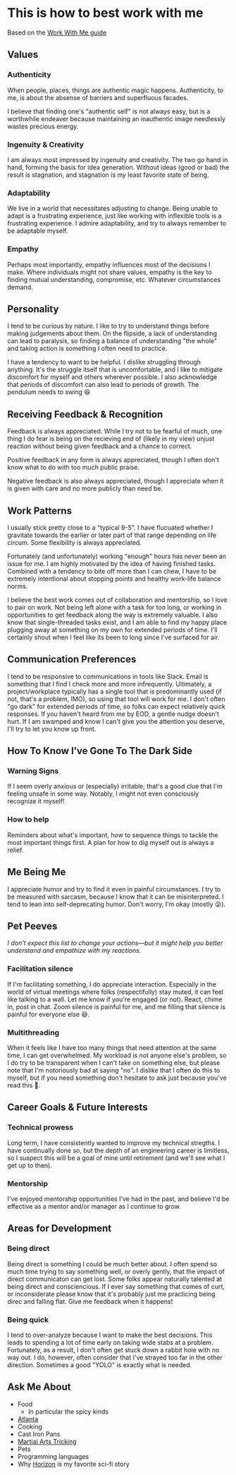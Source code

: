 # This is how to best work with me

Based on the [Work With Me guide](http://workwithme.guide/)

## Values

### Authenticity

When people, places, things are authentic magic happens.
Authenticity, to me, is about the absense of barriers and superfluous facades.

I believe that finding one's "authentic self" is not always easy, but is a worthwhile endeaver because maintaining an inauthentic image needlessly wastes precious energy.
   
### Ingenuity & Creativity

I am always most impressed by ingenuity and creativity.
The two go hand in hand, forming the basis for idea generation.
Without ideas (good or bad) the result is stagnation, and stagnation is my least favorite state of being.

### Adaptability

We live in a world that necessitates adjusting to change.
Being unable to adapt is a frustrating experience, just like working with inflexible tools is a frustrating experience.
I admire adaptability, and try to always remember to be adaptable myself.

### Empathy

Perhaps most importantly, empathy influences most of the decisions I make.
Where individuals might not share values, empathy is the key to finding mutual understanding, compromise, etc.
Whatever circumstances demand.

## Personality

I tend to be curious by nature.
I like to try to understand things before making judgements about them.
On the flipside, a lack of understanding can lead to paralysis, so finding a balance of understanding "the whole" and taking action is something I often need to practice.

I have a tendency to want to be helpful.
I dislike struggling through anything.
It's the struggle itself that is uncomfortable, and I like to mitigate discomfort for myself and others wherever possible.
I also acknowledge that periods of discomfort can also lead to periods of growth.
The pendulum needs to swing 😆



## Receiving Feedback & Recognition

Feedback is always appreciated.
While I try not to be fearful of much, one thing I do fear is being on the recieving end of (likely in my view) unjust reaction without being given feedback and a chance to correct.

Positive feedback in any form is always appreciated, though I often don't know what to do with too much public praise.

Negative feedback is also always appreciated, though I appreciate when it is given with care and no more publicly than need be.

## Work Patterns

I usually stick pretty close to a "typical 9-5".
I have flucuated whether I gravitate towards the earlier or later part of that range depending on life circum.
Some flexibility is always appreciated.

Fortunately (and unfortunately) working "enough" hours has never been an issue for me.
I am highly motivated by the idea of having finished tasks.
Combined with a tendency to bite off more than I can chew, I have to be extremely intentional about stopping points and healthy work-life balance norms.

I believe the best work comes out of collaboration and mentorship, so I love to pair on work.
Not being left alone with a task for too long, or working in opportunities to get feedback along the way is extremely valuable.
I also know that single-threaded tasks exist, and I am able to find my happy place plugging away at something on my own for extended periods of time.
I'll certainly shout when I feel like its been to long since I've surfaced for air.

## Communication Preferences

I tend to be responsive to communications in tools like Slack.
Email is something that I find I check more and more infrequently.
Ultimately, a project/workplace typically has a single tool that is predominantly used (if not, that's a problem, IMO), so using that tool will work for me.
I don't often "go dark" for extended periods of time, so folks can expect relatively quick responses. 
If you haven't heard from me by EOD, a gentle nudge doesn't hurt.
If I am swamped and know I can't give you the attention you deserve, I'll try to let you know up front.

## How To Know I’ve Gone To The Dark Side

### Warning Signs

If I seem overly anxious or (especially) irritable, that's a good clue that I'm feeling unsafe in some way.
Notably, I might not even consciously recognize it myself!

### How to help

Reminders about what's important, how to sequence things to tackle the most important things first.
A plan for how to dig myself out is always a relief.

## Me Being Me

I appreciate humor and try to find it even in painful circumstances.
I try to be measured with sarcasm, because I know that it can be misinterpreted.
I tend to lean into self-deprecating humor. Don't worry, I'm okay (mostly 😜).

## Pet Peeves

_I don't expect this list to change your actions—but it might help you better understand and empathize with my
reactions._

### Facilitation silence

If I'm facilitating something, I do appreciate interaction.
Especially in the world of virtual meetings where folks (respectifully) stay muted, it can feel like talking to a wall.
Let me know if you're engaged (or not). React, chime in, post in chat.
Zoom silence is painful for me, and me filling that silence is painful for everyone else 😆.

### Multithreading

When it feels like I have too many things that need attention at the same time, I can get overwhelmed.
My workload is not anyone else's problem, so I do try to be transparent when I can't take on something else, but please note that I'm notoriously bad at saying "no".
I dislike that I often do this to myself, but if you need something don't hesitate to ask just because you've read this 🤪.

## Career Goals & Future Interests

### Technical prowess

Long term, I have consistently wanted to improve my technical stregths.
I have continually done so, but the depth of an engineering career is limitless, so I suspect this will be a goal of mine until retirement (and we'll see what I get up to then).

### Mentorship

I've enjoyed mentorship opportunities I've had in the past, and believe I'd be effective as a mentor and/or manager as I continue to grow.

## Areas for Development

### Being direct

Being direct is something I could be much better about.
I often spend so much time trying to say something well, or overly gently, that the impact of direct communicaton can get lost.
Some folks appear naturally talented at being direct and consciencious.
If I ever say something that comes of curt, or inconsiderate please know that it's probably just me practicing being direc and falling flat.
Give me feedback when it happens!

### Being quick

I tend to over-analyze because I want to make the best decisions.
This leads to spending a lot of time early on taking wide stabs at a problem.
Fortunately, as a result, I don't often get stuck down a rabbit hole with no way out.
I do, however, often consider that I've strayed too far in the other direction.
Sometimes a good "YOLO" is exactly what is needed.

## Ask Me About

- Food
  - In particular the spicy kinds
- [Atlanta](https://en.wikipedia.org/wiki/Atlanta)
- Cooking
- Cast Iron Pans
- [Martial Arts Tricking](https://en.wikipedia.org/wiki/Tricking_(martial_arts))
- Pets
- Programming languages
- Why [Horizon](https://en.wikipedia.org/wiki/Horizon_(video_game_series)) is my favorite sci-fi story
